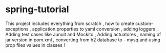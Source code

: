 # spring-tutorial


This project includes everything from scratch , how to create custom-exceptions , application.properties to yaml conversion 
, adding loggers , Adding test cases like Junuit and Mockito , Adding actuatores , naming of jar version in pom.xml , converting from h2 database to - mysq and using prop files values in classes  !
